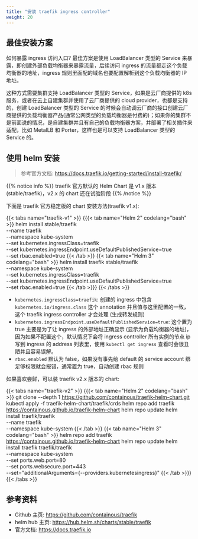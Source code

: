 ```yaml
---
title: "安装 traefik ingress controller"
weight: 20
---
```


## 最佳安装方案

如何暴露 ingress 访问入口? 最佳方案是使用 LoadBalancer 类型的 Service 来暴露，即创建外部负载均衡器来暴露流量，后续访问 ingress 的流量都走这个负载均衡器的地址，ingress 规则里面配的域名也要配置解析到这个负载均衡器的 IP 地址。

这种方式需要集群支持 LoadBalancer 类型的 Service，如果是云厂商提供的 k8s 服务，或者在云上自建集群并使用了云厂商提供的 cloud provider，也都是支持的，创建 LoadBalancer 类型的 Service 的时候会自动调云厂商的接口创建云厂商提供的负载均衡器产品(通常公网类型的负载均衡器是付费的)；如果你的集群不是前面说的情况，是自建集群并且有自己的负载均衡器方案，并部署了相关插件来适配，比如 MetalLB 和 Porter，这样也是可以支持 LoadBalancer 类型的 Service 的。

## 使用 helm 安装

> 参考官方文档: https://docs.traefik.io/getting-started/install-traefik/

{{% notice info %}}
traefik 官方默认的 Helm Chart 是 v1.x 版本 (stable/traefik)，v2.x 的 chart 还在试验阶段
{{% /notice %}}

下面是 traefik 官方稳定版的 chart 安装方法(traefik v1.x):

{{< tabs name="traefik-v1" >}}
{{{< tab name="Helm 2" codelang="bash" >}}
helm install stable/traefik \
  --name traefik \
  --namespace kube-system \
  --set kubernetes.ingressClass=traefik \
  --set kubernetes.ingressEndpoint.useDefaultPublishedService=true \
  --set rbac.enabled=true
{{< /tab >}}
{{< tab name="Helm 3" codelang="bash" >}}
helm install traefik stable/traefik \
  --namespace kube-system \
  --set kubernetes.ingressClass=traefik \
  --set kubernetes.ingressEndpoint.useDefaultPublishedService=true \
  --set rbac.enabled=true
{{< /tab >}}}
{{< /tabs >}}

* `kubernetes.ingressClass=traefik`: 创建的 ingress 中包含 `kubernetes.io/ingress.class` 这个 annotation 并且值与这里配置的一致，这个 traefik ingress controller 才会处理 (生成转发规则)
* `kubernetes.ingressEndpoint.useDefaultPublishedService=true`: 这个置为 true 主要是为了让 ingress 的外部地址正确显示 (显示为负载均衡器的地址)，因为如果不配置这个，默认情况下会将 ingress controller 所有实例的节点 ip 写到 ingress 的 address 列表里，使用 `kubectl get ingress` 查看时会很丑陋并且容易误解。
* `rbac.enabled` 默认为 false，如果没有事先给 default 的 service account 绑足够权限就会报错，通常置为 true，自动创建 rbac 规则

如果喜欢尝鲜，可以装 traefik v2.x 版本的 chart:

{{< tabs name="traefik-v2" >}}
{{{< tab name="Helm 2" codelang="bash" >}}
git clone --depth 1 https://github.com/containous/traefik-helm-chart.git
kubectl apply -f traefik-helm-chart/traefik/crds
helm repo add traefik https://containous.github.io/traefik-helm-chart
helm repo update
helm install traefik/traefik \
  --name traefik \
  --namespace kube-system
{{< /tab >}}
{{< tab name="Helm 3" codelang="bash" >}}
helm repo add traefik https://containous.github.io/traefik-helm-chart
helm repo update
helm install traefik traefik/traefik \
  --namespace kube-system \
  --set ports.web.port=80 \
  --set ports.websecure.port=443 \
  --set="additionalArguments={--providers.kubernetesingress}"
{{< /tab >}}}
{{< /tabs >}}

## 参考资料

* Github 主页: https://github.com/containous/traefik
* helm hub 主页: https://hub.helm.sh/charts/stable/traefik
* 官方文档: https://docs.traefik.io
